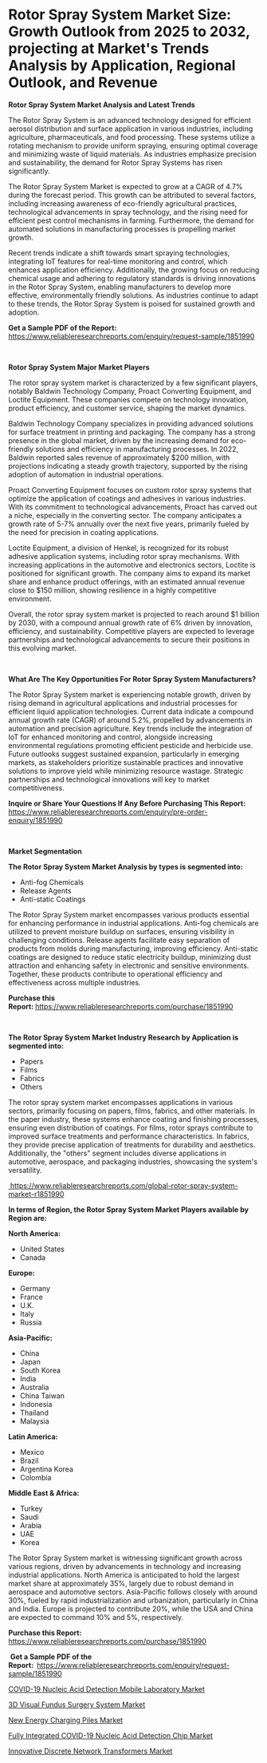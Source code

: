 <p><h1>Rotor Spray System Market Size: Growth Outlook from 2025 to 2032, projecting at Market's Trends Analysis by Application, Regional Outlook, and Revenue</h1></p><p><strong>Rotor Spray System Market Analysis and Latest Trends</strong></p>
<p><p>The Rotor Spray System is an advanced technology designed for efficient aerosol distribution and surface application in various industries, including agriculture, pharmaceuticals, and food processing. These systems utilize a rotating mechanism to provide uniform spraying, ensuring optimal coverage and minimizing waste of liquid materials. As industries emphasize precision and sustainability, the demand for Rotor Spray Systems has risen significantly.</p><p>The Rotor Spray System Market is expected to grow at a CAGR of 4.7% during the forecast period. This growth can be attributed to several factors, including increasing awareness of eco-friendly agricultural practices, technological advancements in spray technology, and the rising need for efficient pest control mechanisms in farming. Furthermore, the demand for automated solutions in manufacturing processes is propelling market growth. </p><p>Recent trends indicate a shift towards smart spraying technologies, integrating IoT features for real-time monitoring and control, which enhances application efficiency. Additionally, the growing focus on reducing chemical usage and adhering to regulatory standards is driving innovations in the Rotor Spray System, enabling manufacturers to develop more effective, environmentally friendly solutions. As industries continue to adapt to these trends, the Rotor Spray System is poised for sustained growth and adoption.</p></p>
<p><strong>Get a Sample PDF of the Report:&nbsp;</strong> <a href="https://www.reliableresearchreports.com/enquiry/request-sample/1851990?utm_campaign=31&utm_medium=2&utm_source=Github&utm_content=ia&utm_term=07012025&utm_id=rotor-spray-system">https://www.reliableresearchreports.com/enquiry/request-sample/1851990</a></p>
<p>&nbsp;</p>
<p><strong>Rotor Spray System Major Market Players</strong></p>
<p><p>The rotor spray system market is characterized by a few significant players, notably Baldwin Technology Company, Proact Converting Equipment, and Loctite Equipment. These companies compete on technology innovation, product efficiency, and customer service, shaping the market dynamics.</p><p>Baldwin Technology Company specializes in providing advanced solutions for surface treatment in printing and packaging. The company has a strong presence in the global market, driven by the increasing demand for eco-friendly solutions and efficiency in manufacturing processes. In 2022, Baldwin reported sales revenue of approximately $200 million, with projections indicating a steady growth trajectory, supported by the rising adoption of automation in industrial operations.</p><p>Proact Converting Equipment focuses on custom rotor spray systems that optimize the application of coatings and adhesives in various industries. With its commitment to technological advancements, Proact has carved out a niche, especially in the converting sector. The company anticipates a growth rate of 5-7% annually over the next five years, primarily fueled by the need for precision in coating applications.</p><p>Loctite Equipment, a division of Henkel, is recognized for its robust adhesive application systems, including rotor spray mechanisms. With increasing applications in the automotive and electronics sectors, Loctite is positioned for significant growth. The company aims to expand its market share and enhance product offerings, with an estimated annual revenue close to $150 million, showing resilience in a highly competitive environment.</p><p>Overall, the rotor spray system market is projected to reach around $1 billion by 2030, with a compound annual growth rate of 6% driven by innovation, efficiency, and sustainability. Competitive players are expected to leverage partnerships and technological advancements to secure their positions in this evolving market.</p></p>
<p>&nbsp;</p>
<p><strong>What Are The Key Opportunities For Rotor Spray System Manufacturers?</strong></p>
<p><p>The Rotor Spray System market is experiencing notable growth, driven by rising demand in agricultural applications and industrial processes for efficient liquid application technologies. Current data indicate a compound annual growth rate (CAGR) of around 5.2%, propelled by advancements in automation and precision agriculture. Key trends include the integration of IoT for enhanced monitoring and control, alongside increasing environmental regulations promoting efficient pesticide and herbicide use. Future outlooks suggest sustained expansion, particularly in emerging markets, as stakeholders prioritize sustainable practices and innovative solutions to improve yield while minimizing resource wastage. Strategic partnerships and technological innovations will key to market competitiveness.</p></p>
<p><strong>Inquire or Share Your Questions If Any Before Purchasing This Report:</strong> <a href="https://www.reliableresearchreports.com/enquiry/pre-order-enquiry/1851990?utm_campaign=31&utm_medium=2&utm_source=Github&utm_content=ia&utm_term=07012025&utm_id=rotor-spray-system">https://www.reliableresearchreports.com/enquiry/pre-order-enquiry/1851990</a></p>
<p>&nbsp;</p>
<p><strong>Market Segmentation</strong></p>
<p><strong>The Rotor Spray System Market Analysis by types is segmented into:</strong></p>
<p><ul><li>Anti-fog Chemicals</li><li>Release Agents</li><li>Anti-static Coatings</li></ul></p>
<p><p>The Rotor Spray System market encompasses various products essential for enhancing performance in industrial applications. Anti-fog chemicals are utilized to prevent moisture buildup on surfaces, ensuring visibility in challenging conditions. Release agents facilitate easy separation of products from molds during manufacturing, improving efficiency. Anti-static coatings are designed to reduce static electricity buildup, minimizing dust attraction and enhancing safety in electronic and sensitive environments. Together, these products contribute to operational efficiency and effectiveness across multiple industries.</p></p>
<p><strong>Purchase this Report:&nbsp;</strong><a href="https://www.reliableresearchreports.com/purchase/1851990?utm_campaign=31&utm_medium=2&utm_source=Github&utm_content=ia&utm_term=07012025&utm_id=rotor-spray-system">https://www.reliableresearchreports.com/purchase/1851990</a></p>
<p>&nbsp;</p>
<p><strong>The Rotor Spray System Market Industry Research by Application is segmented into:</strong></p>
<p><ul><li>Papers</li><li>Films</li><li>Fabrics</li><li>Others</li></ul></p>
<p><p>The rotor spray system market encompasses applications in various sectors, primarily focusing on papers, films, fabrics, and other materials. In the paper industry, these systems enhance coating and finishing processes, ensuring even distribution of coatings. For films, rotor sprays contribute to improved surface treatments and performance characteristics. In fabrics, they provide precise application of treatments for durability and aesthetics. Additionally, the "others" segment includes diverse applications in automotive, aerospace, and packaging industries, showcasing the system's versatility.</p></p>
<p><a href="https://www.reliableresearchreports.com/global-rotor-spray-system-market-r1851990?utm_campaign=31&utm_medium=2&utm_source=Github&utm_content=ia&utm_term=07012025&utm_id=rotor-spray-system">&nbsp;https://www.reliableresearchreports.com/global-rotor-spray-system-market-r1851990</a></p>
<p><strong>In terms of Region, the Rotor Spray System Market Players available by Region are:</strong></p>
<p>
    <p> <strong> North America: </strong>
        <ul>
            <li>United States</li>
            <li>Canada</li>
        </ul>
        </p> 
    <p> <strong> Europe: </strong>
        <ul>
            <li>Germany</li>
            <li>France</li>
            <li>U.K.</li>
            <li>Italy</li>
            <li>Russia</li>
        </ul>
        </p> 
    <p> <strong> Asia-Pacific: </strong>
        <ul>
            <li>China</li>
            <li>Japan</li>
            <li>South Korea</li>
            <li>India</li>
            <li>Australia</li>
            <li>China Taiwan</li>
            <li>Indonesia</li>
            <li>Thailand</li>
            <li>Malaysia</li>
        </ul>
        </p> 
    <p> <strong> Latin America: </strong>
        <ul>
            <li>Mexico</li>
            <li>Brazil</li>
            <li>Argentina Korea</li>
            <li>Colombia</li>
        </ul>
        </p> 
    <p> <strong> Middle East & Africa: </strong>
        <ul>
            <li>Turkey</li>
            <li>Saudi</li>
            <li>Arabia</li>
            <li>UAE</li>
            <li>Korea</li>
        </ul>
    </p>
    </p>
<p><p>The Rotor Spray System market is witnessing significant growth across various regions, driven by advancements in technology and increasing industrial applications. North America is anticipated to hold the largest market share at approximately 35%, largely due to robust demand in aerospace and automotive sectors. Asia-Pacific follows closely with around 30%, fueled by rapid industrialization and urbanization, particularly in China and India. Europe is projected to contribute 20%, while the USA and China are expected to command 10% and 5%, respectively.</p></p>
<p><strong>Purchase this Report: </strong><a href="https://www.reliableresearchreports.com/purchase/1851990?utm_campaign=31&utm_medium=2&utm_source=Github&utm_content=ia&utm_term=07012025&utm_id=rotor-spray-system">https://www.reliableresearchreports.com/purchase/1851990</a></p>
<p>&nbsp;<strong>Get a Sample PDF of the Report:&nbsp;&nbsp;</strong><a href="https://www.reliableresearchreports.com/enquiry/request-sample/1851990?utm_campaign=31&utm_medium=2&utm_source=Github&utm_content=ia&utm_term=07012025&utm_id=rotor-spray-system">https://www.reliableresearchreports.com/enquiry/request-sample/1851990</a></p>
<p><strong></strong></p>
<p><p><a href="https://github.com/skerretflossie9297/Market-Research-Report-List-1/blob/main/covid-19-nucleic-acid-detection-mobile-laboratory-market.md?utm_campaign=31&utm_medium=2&utm_source=Github&utm_content=ia&utm_term=07012025&utm_id=rotor-spray-system">COVID-19 Nucleic Acid Detection Mobile Laboratory Market</a></p><p><a href="https://github.com/shondapmbau/Market-Research-Report-List-1/blob/main/3d-visual-fundus-surgery-system-market.md?utm_campaign=31&utm_medium=2&utm_source=Github&utm_content=ia&utm_term=07012025&utm_id=rotor-spray-system">3D Visual Fundus Surgery System Market</a></p><p><a href="https://github.com/juniordelafrance/Market-Research-Report-List-5/blob/main/new-energy-charging-piles-market.md?utm_campaign=31&utm_medium=2&utm_source=Github&utm_content=ia&utm_term=07012025&utm_id=rotor-spray-system">New Energy Charging Piles Market</a></p><p><a href="https://github.com/alberthagorsuch/Market-Research-Report-List-1/blob/main/fully-integrated-covid-19-nucleic-acid-detection-chip-market.md?utm_campaign=31&utm_medium=2&utm_source=Github&utm_content=ia&utm_term=07012025&utm_id=rotor-spray-system">Fully Integrated COVID-19 Nucleic Acid Detection Chip Market</a></p><p><a href="https://github.com/MonroeBullock54/Market-Research-Report-List-1/blob/main/innovative-discrete-network-transformers-market.md?utm_campaign=31&utm_medium=2&utm_source=Github&utm_content=ia&utm_term=07012025&utm_id=rotor-spray-system">Innovative Discrete Network Transformers Market</a></p></p>